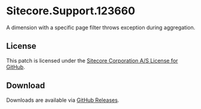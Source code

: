 # Sitecore.Support.123660
A dimension with a specific page filter throws exception during aggregation.

## License  
This patch is licensed under the [Sitecore Corporation A/S License for GitHub](https://github.com/sitecoresupport/Sitecore.Support.123660/blob/master/LICENSE).  

## Download  
Downloads are available via [GitHub Releases](https://github.com/sitecoresupport/Sitecore.Support.123660/releases).  
